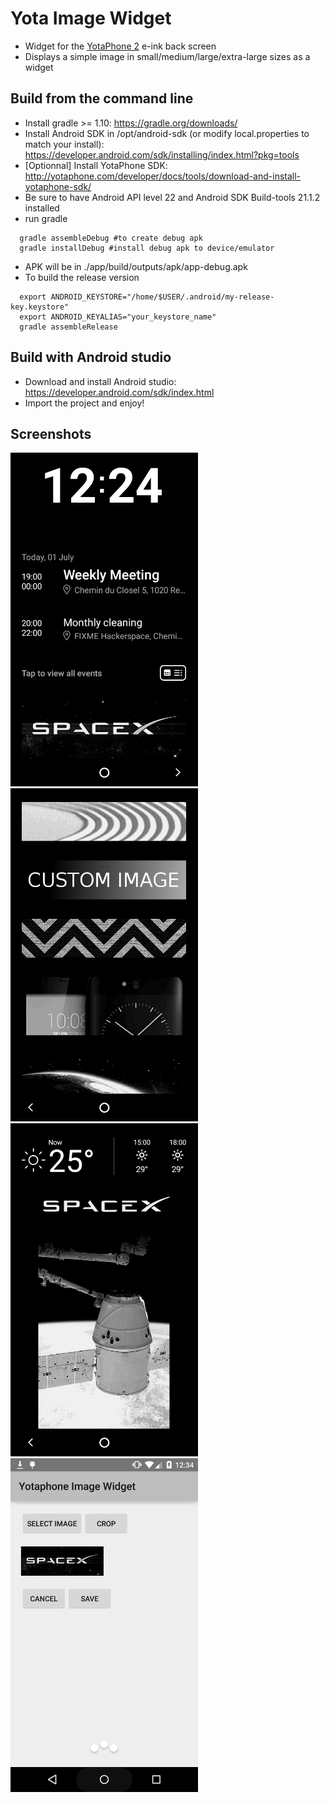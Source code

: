 Yota Image Widget
=================

* Widget for the [YotaPhone 2](http://yotaphone.com/us-en/) e-ink back screen
* Displays a simple image in small/medium/large/extra-large sizes as a widget

Build from the command line
---------------------------

* Install gradle >= 1.10: https://gradle.org/downloads/
* Install Android SDK in /opt/android-sdk (or modify local.properties to match your install): https://developer.android.com/sdk/installing/index.html?pkg=tools
* [Optionnal] Install YotaPhone SDK: http://yotaphone.com/developer/docs/tools/download-and-install-yotaphone-sdk/
* Be sure to have Android API level 22 and Android SDK Build-tools 21.1.2 installed
* run gradle
```
  gradle assembleDebug #to create debug apk
  gradle installDebug #install debug apk to device/emulator
```
* APK will be in ./app/build/outputs/apk/app-debug.apk
* To build the release version
```
  export ANDROID_KEYSTORE="/home/$USER/.android/my-release-key.keystore"
  export ANDROID_KEYALIAS="your_keystore_name"
  gradle assembleRelease
```

Build with Android studio
-------------------------

* Download and install Android studio: https://developer.android.com/sdk/index.html
* Import the project and enjoy!

Screenshots
----------

<img src="./screenshots/Screenshot_2015-07-01-12-25-25.png" width="300" />
<img src="./screenshots/Screenshot_2015-07-01-12-28-48.png" width="300" />
<img src="./screenshots/Screenshot_2015-07-01-12-33-44.png" width="300" />
<img src="./screenshots/Screenshot_2015-07-01-12-34-18.png" width="300" />
